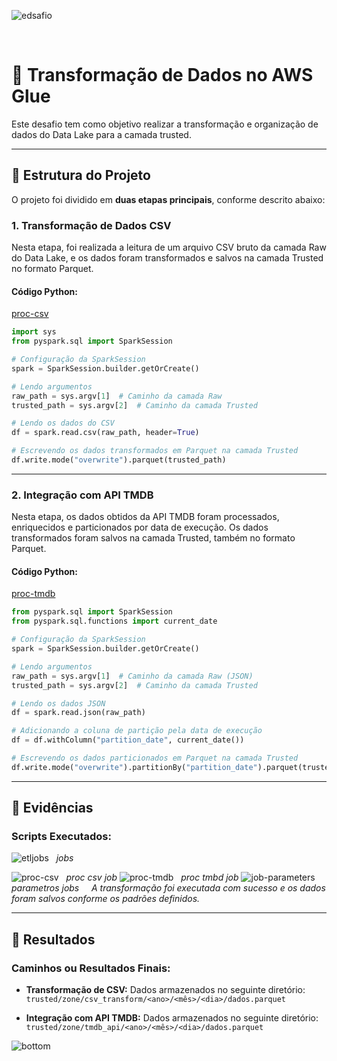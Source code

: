 ![edsafio](https://github.com/user-attachments/assets/ac9b0eef-4f9c-4e7a-a865-7041f48bbc93)

&nbsp;  
# 🎥 Transformação de Dados no AWS Glue

Este desafio tem como objetivo realizar a transformação e organização de dados do Data Lake para a camada trusted.

---

## 📂 Estrutura do Projeto

O projeto foi dividido em **duas etapas principais**, conforme descrito abaixo:

### 1. **Transformação de Dados CSV**

Nesta etapa, foi realizada a leitura de um arquivo CSV bruto da camada Raw do Data Lake, e os dados foram transformados e salvos na camada Trusted no formato Parquet. 

#### Código Python:
[proc-csv](https://github.com/manszano/PB-MATHEUS-MANZANO/blob/main/Sprint%208/desafio/proc-csv.py)
```python
import sys
from pyspark.sql import SparkSession

# Configuração da SparkSession
spark = SparkSession.builder.getOrCreate()

# Lendo argumentos
raw_path = sys.argv[1]  # Caminho da camada Raw
trusted_path = sys.argv[2]  # Caminho da camada Trusted

# Lendo os dados do CSV
df = spark.read.csv(raw_path, header=True)

# Escrevendo os dados transformados em Parquet na camada Trusted
df.write.mode("overwrite").parquet(trusted_path)
```

---

### 2. **Integração com API TMDB**

Nesta etapa, os dados obtidos da API TMDB foram processados, enriquecidos e particionados por data de execução. Os dados transformados foram salvos na camada Trusted, também no formato Parquet.

#### Código Python:
[proc-tmdb](https://github.com/manszano/PB-MATHEUS-MANZANO/blob/main/Sprint%208/desafio/proc-csv.py)
```python
from pyspark.sql import SparkSession
from pyspark.sql.functions import current_date

# Configuração da SparkSession
spark = SparkSession.builder.getOrCreate()

# Lendo argumentos
raw_path = sys.argv[1]  # Caminho da camada Raw (JSON)
trusted_path = sys.argv[2]  # Caminho da camada Trusted

# Lendo os dados JSON
df = spark.read.json(raw_path)

# Adicionando a coluna de partição pela data de execução
df = df.withColumn("partition_date", current_date())

# Escrevendo os dados particionados em Parquet na camada Trusted
df.write.mode("overwrite").partitionBy("partition_date").parquet(trusted_path)
```

---

## 📸 **Evidências**

### **Scripts Executados:**  
![etljobs](https://github.com/user-attachments/assets/d36d1fc1-52af-4762-8842-af201645f158)
&nbsp; 
_jobs_  

![proc-csv](https://github.com/user-attachments/assets/0d7dafbd-365e-4a2d-94d6-8ea5098923c7)
&nbsp; 
_proc csv job_
![proc-tmdb](https://github.com/user-attachments/assets/83d2d87d-20b4-4301-b341-a6c97f40dca3)
&nbsp; 
_proc tmbd job_
![job-parameters](https://github.com/user-attachments/assets/aa94cbb2-e8c6-4ec2-8c11-420f5bf8c75b)
&nbsp;
_parametros jobs_
&nbsp;
&nbsp; 
*A transformação foi executada com sucesso e os dados foram salvos conforme os padrões definidos.*

---

## 🎯 **Resultados**

### Caminhos ou Resultados Finais:
- **Transformação de CSV:** Dados armazenados no seguinte diretório:  
  `trusted/zone/csv_transform/<ano>/<mês>/<dia>/dados.parquet`
  
- **Integração com API TMDB:** Dados armazenados no seguinte diretório:  
  `trusted/zone/tmdb_api/<ano>/<mês>/<dia>/dados.parquet`
  
![bottom](https://github.com/user-attachments/assets/a06b7240-a4be-45d7-86e7-9427136b3891)
